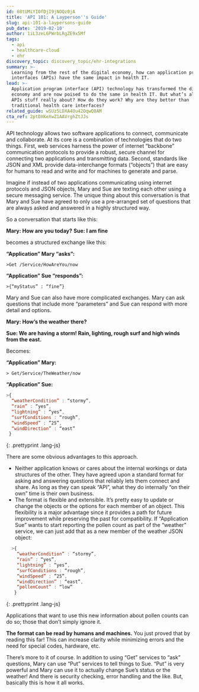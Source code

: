 ```yaml
---
id: 68tUMiYIOfDjI9jNOQz0jA
title: 'API 101: A Layperson''s Guide'
slug: api-101-a-laypersons-guide
pub_date: '2019-02-10'
author: 1iL3zeL6PWrbLRgZE9x5Mf
tags:
  - api
  - healthcare-cloud
  - ehr
discovery_topic: discovery_topic/ehr-integrations
summary: >-
  Learning from the rest of the digital economy, how can application program
  interfaces (APIs) have the same impact in health IT.
lead: >-
  Application program interface (API) technology has transformed the digital
  economy and are now poised to do the same in health IT. But what’s all this
  APIs stuff really about? How do they work? Why are they better than
  traditional health care interfaces?
related_guide: wSUz5LDXA4Uu42OqwQ8AM
cta_ref: 2ptDXKeXwZ1AAVrghZtJJs
---
```

API technology allows two software applications to connect, communicate and collaborate. At its core is a combination of technologies that do two things. First, web services harness the power of internet “backbone” communication protocols to provide a robust, secure channel for connecting two applications and transmitting data. Second, standards like JSON and XML provide data-interchange formats (“objects”) that are easy for humans to read and write and for machines to generate and parse.

Imagine if instead of two applications communicating using internet protocols and JSON objects, Mary and Sue are texting each other using a secure messaging service. The unique thing about this conversation is that Mary and Sue have agreed to only use a pre-arranged set of questions that are always asked and answered in a highly structured way.

So a conversation that starts like this:

__Mary: How are you today?__
__Sue: I am fine__


becomes a structured exchange like this:

__“Application” Mary “asks”:__

`>Get /Service/HowAreYou/now`
 
__“Application” Sue “responds”:__

`>{“myStatus” : “fine”}`


Mary and Sue can also have more complicated exchanges. Mary can ask questions that include more “parameters” and Sue can respond with more detail and options.


__Mary: How’s the weather there?__

__Sue: We are having a storm! Rain, lighting, rough surf and high winds from the east.__


Becomes:

__“Application” Mary:__

`> Get/Service/TheWeather/now`
    
__“Application” Sue:__ 

~~~javascript
>{
  “weatherCondition” : “stormy”,
  “rain” : “yes”,
  “lightning” : “yes”,
  “surfConditions : “rough”,
  “windSpeed” : ”25”,
  “windDirection” : “east”
 }
~~~
{: .prettyprint .lang-js}
 
There are some obvious advantages to this approach.

- Neither application knows or cares about the internal workings or data structures of the other. They have agreed upon a standard format for asking and answering questions that reliably lets them connect and share. As long as they can speak “API”, what they do internally “on their own” time is their own business.
-  The format is flexible and extensible. It’s pretty easy to update or change the objects or the options for each member of an object. This flexibility is a major advantage since it provides a path for future improvement while preserving the past for compatibility. If “Application Sue” wants to start reporting the pollen count as part of the “weather” service, we can just add that as a new member of the weather JSON object:

~~~javascript
  >{
    “weatherCondition” : “stormy”, 
    “rain” : “yes”,
    “lightning” : “yes”,
    “surfConditions : “rough”,
    “windSpeed” : ”25”,
    “windDirection” : “east”,
    “pollenCount” : “low”
   }
~~~
{: .prettyprint .lang-js}
  
Applications that want to use this new information about pollen counts can do so; those that don’t simply ignore it.

__The format can be read by humans and machines.__ You just proved that by reading this far! This can increase clarity while minimizing errors and the need for special codes, hardware, etc.

There’s more to it of course. In addition to using “Get” services to “ask” questions, Mary can use “Put” services to tell things to Sue. “Put” is very powerful and Mary can use it to actually change Sue’s status or the weather! And there is security checking, error handling and the like. But, basically this is how it all works.
  